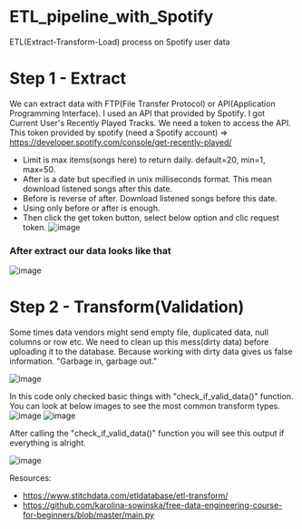 # ETL_pipeline_with_Spotify
ETL(Extract-Transform-Load) process on Spotify user data

# Step 1 - Extract

We can extract data with FTP(File Transfer Protocol) or API(Application Programming Interface). I used an API that provided by Spotify. I got Current User's Recently Played Tracks. We need a token to access the API. This token provided by spotify (need a Spotify account) => https://developer.spotify.com/console/get-recently-played/

- Limit is max items(songs here) to return daily. default=20, min=1, max=50.
- After is a date but specified in unix milliseconds format. This mean download listened songs after this date. 
- Before is reverse of after. Download listened songs before this date. 
- Using only before or after is enough.
- Then click the get token button, select below option and clic request token.
![image](https://user-images.githubusercontent.com/35155252/128636477-eedac6db-26be-43a9-99e0-eb0eb42a7b0f.png)

### After extract our data looks like that
![image](https://user-images.githubusercontent.com/35155252/128752047-c8773e52-b8c5-4ad1-902c-a936c98b634d.png)

# Step 2 - Transform(Validation)

Some times data vendors might send empty file, duplicated data, null columns or row  etc. We need to clean up this mess(dirty data) before uploading it to the database. Because working with dirty data gives us false information. "Garbage in, garbage out."

![image](https://user-images.githubusercontent.com/35155252/128757553-d349a2d7-d513-4b5c-8de2-e1e9abb2a69d.png)

In this code only checked basic things with "check_if_valid_data()" function. You can look at below images to see the most common transform types.
![image](https://user-images.githubusercontent.com/35155252/128758721-6a5b4f53-52a5-4fd8-82a9-560b9ef2510c.png)
![image](https://user-images.githubusercontent.com/35155252/128758751-f13a898a-9b2f-4cb1-9563-417d71b6ab8f.png)

After calling the "check_if_valid_data()" function you will see this output if everything is alright.

![image](https://user-images.githubusercontent.com/35155252/128757167-339518b5-0b02-4059-a39f-4e17da3a73a9.png)


Resources:
- https://www.stitchdata.com/etldatabase/etl-transform/
- https://github.com/karolina-sowinska/free-data-engineering-course-for-beginners/blob/master/main.py

